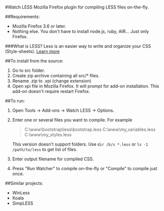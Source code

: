 #Watch LESS
Mozilla Firefox plugin for compiling LESS files on-the-fly.


##Requirements: 
- Mozilla Firefox 3.6 or later. 
- Nothing else. You don't have to install node.js, ruby, AIR... Just only Firefox.


###What is LESS?
Less is an easier way to write and organize your CSS (Style-sheets). [Learn more](http://lesscss.org/)



##To install from the source:
1. Go to src folder.
2. Create zip archive containing all src/\* files.
3. Rename .zip to .xpi (change extension)
4. Open xpi file in Mozilla Firefox. It will prompt for add-on installation. This add-on doesn't require restart Firefox.


##To run:
1. Open Tools -> Add-ons -> Watch LESS -> Options.
2. Enter one or several files you want to compile. For example
   >C:\www\bootstrap\less\bootstrap.less
   >C:\www\my_variables.less
   >C:\www\my_styles.less

    This version doesn't support folders. Use `dir /b/s *.less` or `ls -1 /path/to/less` to get list of files.
3. Enter output filename for compiled CSS.
4. Press "Run Watcher" to compile on-the-fly  or "Compile" to compile just once.



##Similar projects:
- WinLess 
- Koala 
- SimpLESS 
